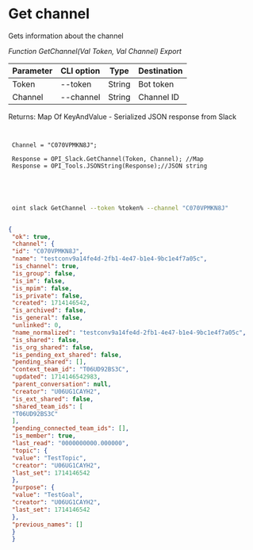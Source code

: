 ﻿---
sidebar_position: 5
---

# Get channel
 Gets information about the channel


*Function GetChannel(Val Token, Val Channel) Export*

 | Parameter | CLI option | Type | Destination |
 |-|-|-|-|
 | Token | --token | String | Bot token |
 | Channel | --channel | String | Channel ID |

 
 Returns: Map Of KeyAndValue - Serialized JSON response from Slack

```bsl title="Code example"
	
 
 Channel = "C070VPMKN8J";
 
 Response = OPI_Slack.GetChannel(Token, Channel); //Map
 Response = OPI_Tools.JSONString(Response);//JSON string
 
 
	
```

```sh title="CLI command example"
 
 oint slack GetChannel --token %token% --channel "C070VPMKN8J"


```


```json title="Result"

{
 "ok": true,
 "channel": {
 "id": "C070VPMKN8J",
 "name": "testconv9a14fe4d-2fb1-4e47-b1e4-9bc1e4f7a05c",
 "is_channel": true,
 "is_group": false,
 "is_im": false,
 "is_mpim": false,
 "is_private": false,
 "created": 1714146542,
 "is_archived": false,
 "is_general": false,
 "unlinked": 0,
 "name_normalized": "testconv9a14fe4d-2fb1-4e47-b1e4-9bc1e4f7a05c",
 "is_shared": false,
 "is_org_shared": false,
 "is_pending_ext_shared": false,
 "pending_shared": [],
 "context_team_id": "T06UD92BS3C",
 "updated": 1714146542983,
 "parent_conversation": null,
 "creator": "U06UG1CAYH2",
 "is_ext_shared": false,
 "shared_team_ids": [
 "T06UD92BS3C"
 ],
 "pending_connected_team_ids": [],
 "is_member": true,
 "last_read": "0000000000.000000",
 "topic": {
 "value": "TestTopic",
 "creator": "U06UG1CAYH2",
 "last_set": 1714146542
 },
 "purpose": {
 "value": "TestGoal",
 "creator": "U06UG1CAYH2",
 "last_set": 1714146542
 },
 "previous_names": []
 }
 }

```
